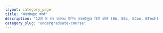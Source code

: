 ```yaml
---
layout: category_page
title: "अंडरग्रेजुएट कोर्स"
description: "12वीं के बाद उपलब्ध विभिन्न अंडरग्रेजुएट डिग्री कोर्स (BA, BSc, BCom, BTech) के बारे में जानकारी और सही चुनाव कैसे करें।"
category_slug: "undergraduate-course"
---
```


